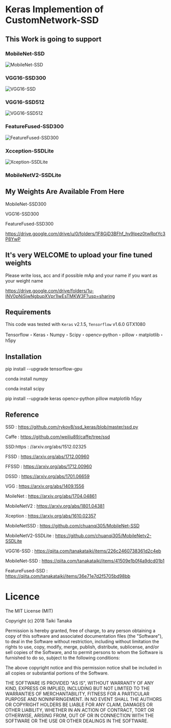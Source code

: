 # Keras Implemention of CustomNetwork-SSD

## This Work is going to support

### MobileNet-SSD

![MobileNet-SSD](https://github.com/tanakataiki/ssd_kerasV2/blob/master/example/MobileNet-SSD.gif)

### VGG16-SSD300

![VGG16-SSD](https://github.com/tanakataiki/ssd_kerasV2/blob/master/example/VGG16-SSD.gif)

### VGG16-SSD512

![VGG16-SSD512](https://github.com/tanakataiki/ssd_kerasV2/blob/master/example/VGG16-SSD512.gif)

### FeatureFused-SSD300

![FeatureFused-SSD300](https://github.com/tanakataiki/ssd_kerasV2/blob/master/example/FeatureFused-SSD.gif)

### Xcception-SSDLite

![Xception-SSDLite](https://github.com/tanakataiki/ssd_kerasV2/blob/master/example/Xception-SSDLite.gif)

### MobileNetV2-SSDLite


## My Weights Are Available From Here
MobileNet-SSD300

VGG16-SSD300

FeatureFused-SSD300

https://drive.google.com/drive/u/0/folders/1F8GjD3BFhf_hv9Ipez0twRptYc3P8YwP

## It's very WELCOME to upload your fine tuned weights
Please write loss, acc and if possible mAp and your name if you want as your weight name

https://drive.google.com/drive/folders/1u-INV0pNjSjwNgbupXVpr1lwEsTMKW3F?usp=sharing



## Requirements
This code was tested with `Keras` v2.1.5, `Tensorflow` v1.6.0  GTX1080

Tensorflow・Keras・Numpy・Scipy・opencv-python・pillow・matplotlib・h5py

## Installation
pip install --upgrade tensorflow-gpu

conda install numpy

conda install scipy

pip install --upgrade keras opencv-python pillow matplotlib h5py


## Reference
SSD : https://github.com/rykov8/ssd_keras/blob/master/ssd.py

Caffe : https://github.com/weiliu89/caffe/tree/ssd

SSD:https : //arxiv.org/abs/1512.02325

FSSD : https://arxiv.org/abs/1712.00960

FFSSD : https://arxiv.org/abs/1712.00960

DSSD : https://arxiv.org/abs/1701.06659

VGG : https://arxiv.org/abs/1409.1556

MoileNet : https://arxiv.org/abs/1704.04861

MobileNetV2 : https://arxiv.org/abs/1801.04381

Xception : https://arxiv.org/abs/1610.02357

MobileNetSSD : https://github.com/chuanqi305/MobileNet-SSD

MobileNetV2-SSDLite : https://github.com/chuanqi305/MobileNetv2-SSDLite

VGG16-SSD : https://qiita.com/tanakataiki/items/226c2460738361d2c4eb

MobileNet-SSD : https://qiita.com/tanakataiki/items/41509e1b0f4a9dcd01b1

FeatureFused-SSD : https://qiita.com/tanakataiki/items/36e71e7d2f5705bd98bb

# Licence
The MIT License (MIT)

Copyright (c) 2018 Taiki Tanaka

Permission is hereby granted, free of charge, to any person obtaining a copy of this software and associated documentation files (the "Software"), to deal in the Software without restriction, including without limitation the rights to use, copy, modify, merge, publish, distribute, sublicense, and/or sell copies of the Software, and to permit persons to whom the Software is furnished to do so, subject to the following conditions:

The above copyright notice and this permission notice shall be included in all copies or substantial portions of the Software.

THE SOFTWARE IS PROVIDED "AS IS", WITHOUT WARRANTY OF ANY KIND, EXPRESS OR IMPLIED, INCLUDING BUT NOT LIMITED TO THE WARRANTIES OF MERCHANTABILITY, FITNESS FOR A PARTICULAR PURPOSE AND NONINFRINGEMENT. IN NO EVENT SHALL THE AUTHORS OR COPYRIGHT HOLDERS BE LIABLE FOR ANY CLAIM, DAMAGES OR OTHER LIABILITY, WHETHER IN AN ACTION OF CONTRACT, TORT OR OTHERWISE, ARISING FROM, OUT OF OR IN CONNECTION WITH THE SOFTWARE OR THE USE OR OTHER DEALINGS IN THE SOFTWARE.

